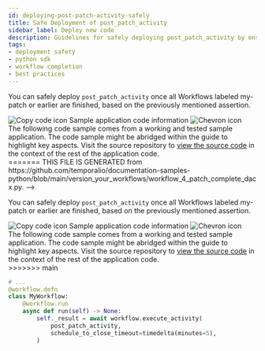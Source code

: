 ```yaml
---
id: deploying-post-patch-activity-safely
title: Safe Deployment of post_patch_activity
sidebar_label: Deploy new code
description: Guidelines for safely deploying post_patch_activity by ensuring that all related Workflows are completed.
tags:
- deployment safety
- python sdk
- workflow completion
- best practices
---
```


<!-- DO NOT EDIT THIS FILE DIRECTLY.
<<<<<<< HEAD
THIS FILE IS GENERATED from https://github.com/temporalio/documentation-samples-python/blob/replay-tests/version_your_workflows/workflow_4_patch_complete_dacx.py. -->

You can safely deploy `post_patch_activity` once all Workflows labeled my-patch or earlier are finished, based on the previously mentioned assertion.

<div class="copycode-notice-container"><div class="copycode-notice"><img data-style="copycode-icon" src="/icons/copycode.png" alt="Copy code icon" /> Sample application code information <img id="i-b0e4fbed-088e-46c5-9a20-af8bf438bdf6" data-event="clickable-copycode-info" data-style="chevron-icon" src="/icons/chevron.png" alt="Chevron icon" /></div><div id="copycode-info-b0e4fbed-088e-46c5-9a20-af8bf438bdf6" class="copycode-info">The following code sample comes from a working and tested sample application. The code sample might be abridged within the guide to highlight key aspects. Visit the source repository to <a href="https://github.com/temporalio/documentation-samples-python/blob/replay-tests/version_your_workflows/workflow_4_patch_complete_dacx.py">view the source code</a> in the context of the rest of the application code.</div></div>
=======
THIS FILE IS GENERATED from https://github.com/temporalio/documentation-samples-python/blob/main/version_your_workflows/workflow_4_patch_complete_dacx.py. -->

You can safely deploy `post_patch_activity` once all Workflows labeled my-patch or earlier are finished, based on the previously mentioned assertion.

<div class="copycode-notice-container"><div class="copycode-notice"><img data-style="copycode-icon" src="/icons/copycode.png" alt="Copy code icon" /> Sample application code information <img id="i-ea779f25-c8ad-442b-b3f2-897ae24c1604" data-event="clickable-copycode-info" data-style="chevron-icon" src="/icons/chevron.png" alt="Chevron icon" /></div><div id="copycode-info-ea779f25-c8ad-442b-b3f2-897ae24c1604" class="copycode-info">The following code sample comes from a working and tested sample application. The code sample might be abridged within the guide to highlight key aspects. Visit the source repository to <a href="https://github.com/temporalio/documentation-samples-python/blob/main/version_your_workflows/workflow_4_patch_complete_dacx.py">view the source code</a> in the context of the rest of the application code.</div></div>
>>>>>>> main

```python
# ...
@workflow.defn
class MyWorkflow:
    @workflow.run
    async def run(self) -> None:
        self._result = await workflow.execute_activity(
            post_patch_activity,
            schedule_to_close_timeout=timedelta(minutes=5),
        )
```
